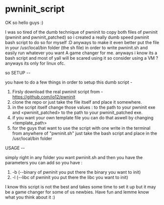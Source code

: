 # pwninit_script

OK so hello guys :)

I was so tired of the dumb technique of pwninit to copy both files of pwninit (pwninit and pwninit_patched) so i created a really dumb speed pwninit bash script to
do so for myself :D
anyways to make it even better put the file in your /usr/local/bin folder (the sh file) in order to write pwninit.sh and easily run whatever you want 
A game changer for me. anyways i know its a bash script and most of yall will be scared using it so consider using a VM ? anyways its only for linux ofc.

so SETUP -- 

you have to do a few things in order to setup this dumb script - 
1. Firsly download the real pwninit script from - https://github.com/io12/pwninit
2. clone the repo or just take the file itself and place it somewhere.
3. in the script itself change those values : <pwninit> to the path to your pwninit exe and <pwninit_patched> to the path to your pwninit_patched exe.
4. if you want your own template file you can do that aswell by changing <template_path>
5. for the guys that want to use the script with one write in the terminal from anywhere of "pwninit.sh" just take the bash script and place in the /usr/local/bin
   folder
  

  
USAGE --

simply right in any folder you want pwninit.sh and then you have the parameters you can add so you have :
1. -b (--binary of pwninit you put there the binary you want to init)
2. -l (--libc of pwninit you put there the libc you want to init)
  
I know this script is not the best and takes some time to set it up but it may be a game changer for some of us newbies. 
Have fun and lemme know what you think about it :) 
